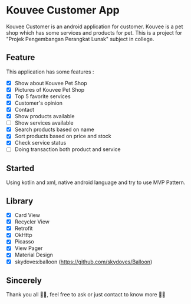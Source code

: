 # Kouvee Customer App

Kouvee Customer is an android application for customer. Kouvee is a pet shop which has some services and products for pet. 
This is a project for "Projek Pengembangan Perangkat Lunak" subject in college. 

## Feature
This application has some features : 
- [x] Show about Kouvee Pet Shop
- [x] Pictures of Kouvee Pet Shop
- [x] Top 5 favorite services
- [x] Customer's opinion
- [x] Contact
- [x] Show products available
- [ ] Show services available
- [x] Search products based on name
- [x] Sort products based on price and stock
- [x] Check service status
- [ ] Doing transaction both product and service

## Started
Using kotlin and xml, native android language and try to use MVP Pattern.

## Library
- [x] Card View
- [x] Recycler View
- [x] Retrofit
- [x] OkHttp
- [x] Picasso
- [x] View Pager
- [x] Material Design
- [x] skydoves:balloon (https://github.com/skydoves/Balloon)

## Sincerely
Thank you all 🫶🏻, feel free to ask or just contact to know more 👋🏻
